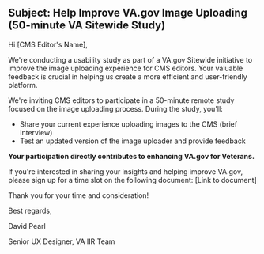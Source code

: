 ## Subject: Help Improve VA.gov Image Uploading (50-minute VA Sitewide Study)

Hi [CMS Editor's Name],

We're conducting a usability study as part of a VA.gov Sitewide initiative to improve the image uploading experience for CMS editors. Your valuable feedback is crucial in helping us create a more efficient and user-friendly platform.

We're inviting CMS editors to participate in a 50-minute remote study focused on the image uploading process.  During the study, you'll:

- Share your current experience uploading images to the CMS (brief interview)
- Test an updated version of the image uploader and provide feedback

**Your participation directly contributes to enhancing VA.gov for Veterans.**

If you're interested in sharing your insights and helping improve VA.gov, please sign up for a time slot on the following document: [Link to document]

Thank you for your time and consideration!

Best regards,

David Pearl

Senior UX Designer, VA IIR Team

